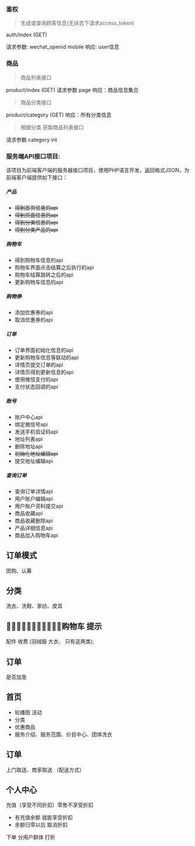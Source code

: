 ### 鉴权

> 生成或查询顾客信息(无状态下请求access_token)

auth/index (GET)

请求参数: wechat_openid mobile
响应: user信息

### 商品

> 商品列表接口

product/index (GET)
请求参数 page
响应：商品信息集合

> 商品分类接口

product/category (GET)
响应：所有分类信息

> 根据分类 获取商品列表接口

请求参数 category int



### 服务端API接口项目:

该项目为前端客户端的服务器接口项目，使用PHP语言开发，返回格式JSON，为前端客户端提供如下接口：

##### 产品
- ~~得到首页信息的api~~
- ~~得到页面信息的api~~
- ~~得到分类信息的api~~
- ~~得到分类产品的api~~

##### 购物车
- 得到购物车信息的api
- 购物车界面点击结算之后执行的api
- 购物车结算跳转之后的api
- 更新购物车信息的api

##### 购物券
- 添加优惠券的api
- 取消优惠券的api

##### 订单
- 订单界面初始化信息的api
- 更新购物车信息等联动的api
- 详情页提交订单的api
- 详情页得到更新信息的api
- 使用微信支付的api
- 支付状态回调的api

##### 账号
- 账户中心api
- 绑定微信号api
- 发送手机验证码api
- 地址列表api
- 删除地址api
- ~~初始化地址编辑api~~
- 提交地址编辑api

##### 查询订单
- 查询订单详情api
- 用户账户编辑api
- 用户账户资料提交api
- 商品收藏api
- 商品收藏删除api
- 产品详细信息api
- 商品加入购物车api


## 订单模式
团购、认筹

## 分类
洗衣、洗鞋、家纺、皮具

## 购物车 提示
配件 收费 (羽绒服 大衣、 只有这两类);

## 订单
是否加急

## 首页

- 轮播图 活动
- 分类
- 优惠商品
- 服务介绍、服务范围、价目中心、团体洗衣

## 订单
上门取送、商家取送 （配送方式）

## 个人中心
充值（享受不同折扣）零售不享受折扣 
- 有充值余额 就能享受折扣
- 余额归零以后 取消折扣

下单 分用户群体 打折
